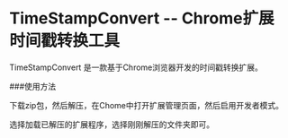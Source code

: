 # TimeStampConvert -- Chrome扩展 时间戳转换工具

TimeStampConvert 是一款基于Chrome浏览器开发的时间戳转换扩展。

###使用方法

下载zip包，然后解压，在Chome中打开扩展管理页面，然后启用开发者模式。

选择加载已解压的扩展程序，选择刚刚解压的文件夹即可。
